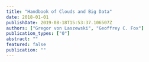 ```yaml
---
title: "Handbook of Clouds and Big Data"
date: 2018-01-01
publishDate: 2019-08-18T15:53:37.106507Z
authors: ["Gregor von Laszewski", "Geoffrey C. Fox"]
publication_types: ["0"]
abstract: ""
featured: false
publication: ""
---
```


